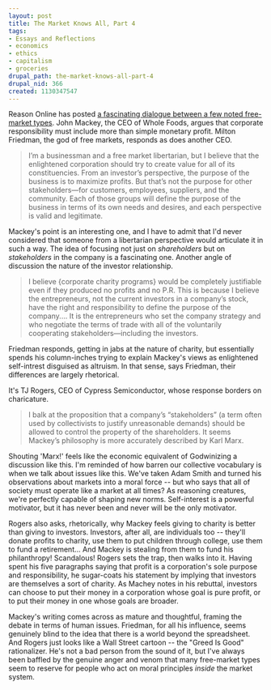 ```yaml
--- 
layout: post
title: The Market Knows All, Part 4
tags: 
- Essays and Reflections
- economics
- ethics
- capitalism
- groceries
drupal_path: the-market-knows-all-part-4
drupal_nid: 366
created: 1130347547
---
```

Reason Online has posted <a href="http://www.reason.com/0510/fe.mf.rethinking.shtml">a fascinating dialogue between a few noted free-market types</a>. John Mackey, the CEO of Whole Foods, argues that corporate responsibility must include more than simple monetary profit. Milton Friedman, the god of free markets, responds as does another CEO.

<blockquote>I’m a businessman and a free market libertarian, but I believe that the enlightened corporation should try to create value for all of its constituencies. From an investor’s perspective, the purpose of the business is to maximize profits. But that’s not the purpose for other stakeholders—for customers, employees, suppliers, and the community. Each of those groups will define the purpose of the business in terms of its own needs and desires, and each perspective is valid and legitimate.</blockquote>

Mackey's point is an interesting one, and I have to admit that I'd never considered that someone from a libertarian perspective would articulate it in such a way. The idea of focusing not just on <i>shareholders</i> but on <i>stakeholders</i> in the company is a fascinating one. Another angle of discussion the nature of the investor relationship.

<blockquote>I believe {corporate charity programs} would be completely justifiable even if they produced no profits and no P.R. This is because I believe the entrepreneurs, not the current investors in a company’s stock, have the right and responsibility to define the purpose of the company.... It is the entrepreneurs who set the company strategy and who negotiate the terms of trade with all of the voluntarily cooperating stakeholders—including the investors.</blockquote>

Friedman responds, getting in jabs at the nature of charity, but essentially spends his column-inches trying to explain Mackey's views as enlightened self-intrest disguised as altruism. In that sense, says Friedman, their differences are largely rhetorical.

It's TJ Rogers, CEO of Cypress Semiconductor, whose response borders on charicature.

<blockquote>I balk at the proposition that a company’s “stakeholders” (a term often used by collectivists to justify unreasonable demands) should be allowed to control the property of the shareholders. It seems Mackey’s philosophy is more accurately described by Karl Marx.</blockquote>

Shouting 'Marx!' feels like the economic equivalent of Godwinizing a discussion like this. I'm reminded of how barren our collective vocabulary is when we talk about issues like this. We've taken Adam Smith and turned his observations about markets into a moral force -- but who says that all of society must operate like a market at all times? As reasoning creatures, we're perfectly capable of shaping new norms. Self-interest is a powerful motivator, but it has never been and never will be the only motivator.

Rogers also  asks, rhetorically, why Mackey feels giving to charity is better than giving to investors. Investors, after all, are individuals too -- they'll donate profits to charity, use them to put children through college, use them to fund a retirement... And Mackey is stealing from them to fund his philanthropy! Scandalous! Rogers sets the trap, then walks into it. Having spent his five paragraphs saying that profit is a corporation's sole purpose and responsibility, he sugar-coats his statement by implying that investors are themselves a sort of charity. As Machey notes in his rebuttal, investors can choose to put their money in a corporation whose goal is pure profit, or to put their money in one whose goals are broader.

Mackey's writing comes across as mature and thoughtful, framing the debate in terms of human issues. Friedman, for all his influence, seems genuinely blind to the idea that there is a world beyond the spreadsheet. And Rogers just looks like a Wall Street cartoon -- the "Greed Is Good" rationalizer. He's not a bad person from the sound of it, but I've always been baffled by the genuine anger and venom that many free-market types seem to reserve for people who act on moral principles <i>inside</i> the market system.
